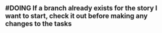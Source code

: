 ## #DOING If a branch already exists for the story I want to start, check it out before making any changes to the tasks
<!--
#story
created:2023-10-07T19:17:57.659Z
task-id:ibMWW
story-id:If-a-branch-already-exists-for-the-story-I-want-to-start,-check-it-out-before-making-any-changes-to-the-tasks order:-10
-->